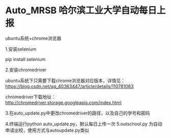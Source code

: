 # Auto_MRSB 哈尔滨工业大学自动每日上报
ubuntu系统+chrome浏览器

1.安装selenium

  pip install selenium
  
2.安装chromedriver

  ubuntu系统下只需要下载chrome浏览器对应版本，详情见：https://blog.csdn.net/qq_40363447/article/details/110781063
  
  chromedriver下载地址： http://chromedriver.storage.googleapis.com/index.html
  
3.在auto_update.py中更改chromedriver的路径，以及自己的学号和密码

4.终端运行python auto_update.py，默认每日上传一次
5.outschool.py 为自动申请出校，使用方式与autoupdate.py类似
